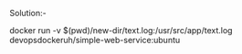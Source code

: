 Solution:-

docker run -v $(pwd)/new-dir/text.log:/usr/src/app/text.log devopsdockeruh/simple-web-service:ubuntu
